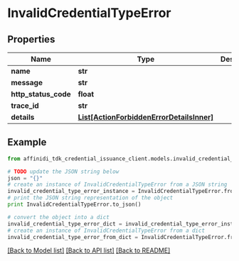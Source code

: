 # InvalidCredentialTypeError

## Properties

| Name                 | Type                                                                              | Description | Notes      |
| -------------------- | --------------------------------------------------------------------------------- | ----------- | ---------- |
| **name**             | **str**                                                                           |             |
| **message**          | **str**                                                                           |             |
| **http_status_code** | **float**                                                                         |             |
| **trace_id**         | **str**                                                                           |             |
| **details**          | [**List[ActionForbiddenErrorDetailsInner]**](ActionForbiddenErrorDetailsInner.md) |             | [optional] |

## Example

```python
from affinidi_tdk_credential_issuance_client.models.invalid_credential_type_error import InvalidCredentialTypeError

# TODO update the JSON string below
json = "{}"
# create an instance of InvalidCredentialTypeError from a JSON string
invalid_credential_type_error_instance = InvalidCredentialTypeError.from_json(json)
# print the JSON string representation of the object
print InvalidCredentialTypeError.to_json()

# convert the object into a dict
invalid_credential_type_error_dict = invalid_credential_type_error_instance.to_dict()
# create an instance of InvalidCredentialTypeError from a dict
invalid_credential_type_error_from_dict = InvalidCredentialTypeError.from_dict(invalid_credential_type_error_dict)
```

[[Back to Model list]](../README.md#documentation-for-models) [[Back to API list]](../README.md#documentation-for-api-endpoints) [[Back to README]](../README.md)
